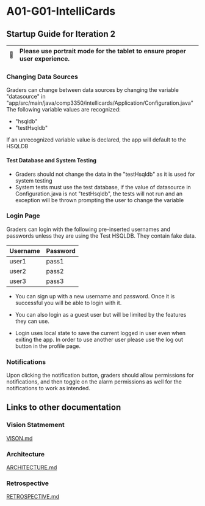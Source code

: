 # A01-G01-IntelliCards

## Startup Guide for Iteration 2

| :memo:        | Please use portrait mode for the tablet to ensure proper user experience.       |
|---------------|:------------------------|

### Changing Data Sources

Graders can change between data sources by changing the variable "datasource" in "app/src/main/java/comp3350/intellicards/Application/Configuration.java"
The following variable values are recognized:
- "hsqldb"
- "testHsqldb"

If an unrecognized variable value is declared, the app will default to the HSQLDB

#### Test Database and System Testing

- Graders should not change the data in the "testHsqldb" as it is used for system testing
- System tests must use the test database, if the value of datasource in Configuration.java is not "testHsqldb", the tests will not run and an exception will be thrown prompting the user to change the variable

### Login Page

Graders can login with the following pre-inserted usernames and passwords unless they are using the Test HSQLDB. They contain fake data.

| Username | Password |
|----------|----------|
| user1    | pass1    |
| user2    | pass2    |
| user3    | pass3    |

- You can sign up with a new username and password. Once it is successful you will be able to login with it.

- You can also login as a guest user but will be limited by the features they can use.

- Login uses local state to save the current logged in user even when exiting the app. In order to use another user please use the log out button in the profile page.

### Notifications

Upon clicking the notification button, graders should allow permissions for notifications, and then toggle on the alarm permissions as well for the notifications to work as intended.

## Links to other documentation

### Vision Statmement

[VISON.md](VISION.md)

### Architecture

[ARCHITECTURE.md](ARCHITECTURE.md)


### Retrospective

[RETROSPECTIVE.md](RETROSPECTIVE.md)

